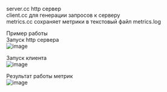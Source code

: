 server.cc http сервер<br>
client.cc для генерации запросов к серверу<br>
metrics.cc сохраняет метрики в текстовый файл metrics.log<br>

Пример работы<br>
Запуск http сервера<br>
![image](https://github.com/user-attachments/assets/03871ba8-5ad5-4c2a-8500-87f64a08d80c)

Запуск клиента<br>
![image](https://github.com/user-attachments/assets/1b4352b9-311b-4596-ad3b-d93a5c30793f)

Результат работы метрик<br>
![image](https://github.com/user-attachments/assets/ded36218-5fed-4acf-a551-5fbb864b80bd)
